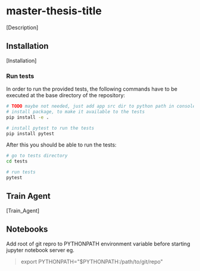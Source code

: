 # master-thesis-title

[Description]

## Installation

[Installation]

### Run tests

In order to run the provided tests,
the following commands have to be executed at the base directory of the repository:

```bash
# TODO maybe not needed, just add app src dir to python path in console
# install package, to make it available to the tests
pip install -e .

# install pytest to run the tests
pip install pytest
```

After this you should be able to run the tests:

```bash
# go to tests directory
cd tests

# run tests
pytest
```

## Train Agent

[Train_Agent]


## Notebooks

Add root of git repro to PYTHONPATH environment variable
before starting jupyter notebook server eg.

> export PYTHONPATH="$PYTHONPATH:/path/to/git/repo"

